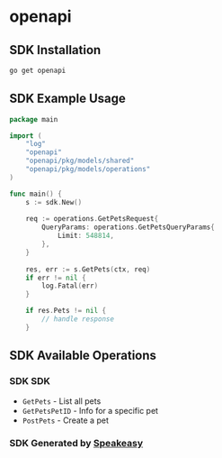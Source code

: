 # openapi

<!-- Start SDK Installation -->
## SDK Installation

```bash
go get openapi
```
<!-- End SDK Installation -->

## SDK Example Usage
<!-- Start SDK Example Usage -->
```go
package main

import (
    "log"
    "openapi"
    "openapi/pkg/models/shared"
    "openapi/pkg/models/operations"
)

func main() {
    s := sdk.New()
    
    req := operations.GetPetsRequest{
        QueryParams: operations.GetPetsQueryParams{
            Limit: 548814,
        },
    }
    
    res, err := s.GetPets(ctx, req)
    if err != nil {
        log.Fatal(err)
    }

    if res.Pets != nil {
        // handle response
    }
```
<!-- End SDK Example Usage -->

<!-- Start SDK Available Operations -->
## SDK Available Operations

### SDK SDK

* `GetPets` - List all pets
* `GetPetsPetID` - Info for a specific pet
* `PostPets` - Create a pet
<!-- End SDK Available Operations -->

### SDK Generated by [Speakeasy](https://docs.speakeasyapi.dev/docs/using-speakeasy/client-sdks)
